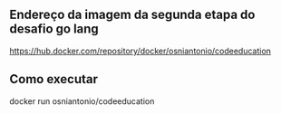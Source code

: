 ## Endereço da imagem da segunda etapa do desafio go lang

https://hub.docker.com/repository/docker/osniantonio/codeeducation

## Como executar

 docker run osniantonio/codeeducation